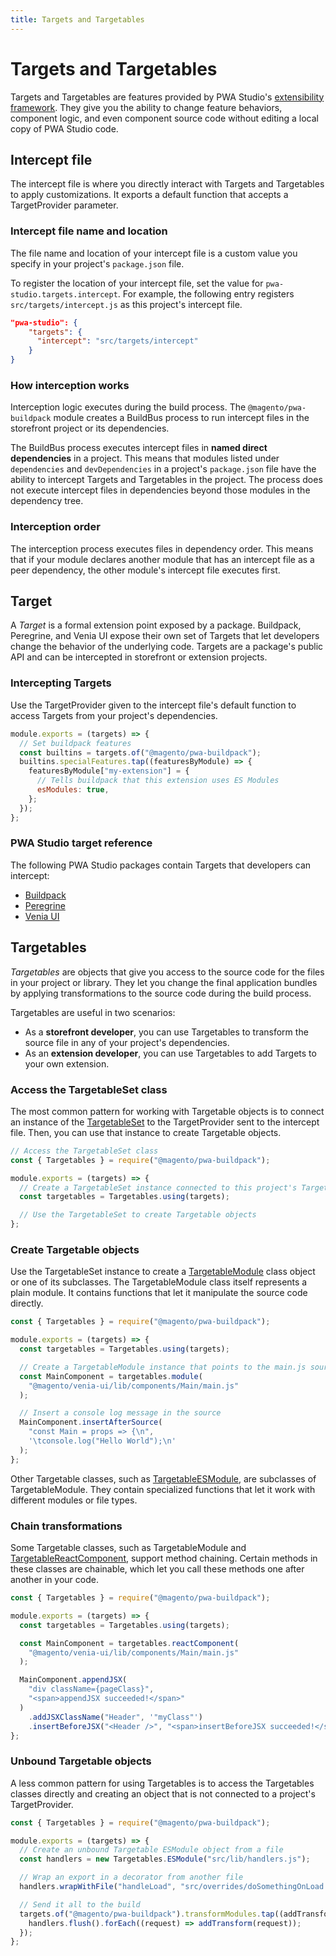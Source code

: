 ```yaml
---
title: Targets and Targetables
---
```


# Targets and Targetables

Targets and Targetables are features provided by PWA Studio's [extensibility framework][].
They give you the ability to change feature behaviors, component logic, and even component source code without editing a local copy of PWA Studio code.

[extensibility framework]: /getstarted/general-concepts/extensibility/

## Intercept file

The intercept file is where you directly interact with Targets and Targetables to apply customizations.
It exports a default function that accepts a TargetProvider parameter.

### Intercept file name and location

The file name and location of your intercept file is a custom value you specify in your project's `package.json` file.

To register the location of your intercept file, set the value for `pwa-studio.targets.intercept`.
For example, the following entry registers `src/targets/intercept.js` as this project's intercept file.

```json
"pwa-studio": {
    "targets": {
      "intercept": "src/targets/intercept"
    }
}
```

### How interception works

Interception logic executes during the build process.
The `@magento/pwa-buildpack` module creates a BuildBus process to run intercept files in the storefront project or its dependencies.

The BuildBus process executes intercept files in **named direct dependencies** in a project.
This means that modules listed under `dependencies` and `devDependencies` in a project's `package.json` file have the ability to intercept Targets and Targetables in the project.
The process does not execute intercept files in dependencies beyond those modules in the dependency tree.

### Interception order

The interception process executes files in dependency order.
This means that if your module declares another module that has an intercept file as a peer dependency, the other module's intercept file executes first.

## Target

A _Target_ is a formal extension point exposed by a package.
Buildpack, Peregrine, and Venia UI expose their own set of Targets that let developers change the behavior of the underlying code.
Targets are a package's public API and can be intercepted in storefront or extension projects.

### Intercepting Targets

Use the TargetProvider given to the intercept file's default function to access Targets from your project's dependencies.

```js
module.exports = (targets) => {
  // Set buildpack features
  const builtins = targets.of("@magento/pwa-buildpack");
  builtins.specialFeatures.tap((featuresByModule) => {
    featuresByModule["my-extension"] = {
      // Tells buildpack that this extension uses ES Modules
      esModules: true,
    };
  });
};
```

### PWA Studio target reference

The following PWA Studio packages contain Targets that developers can intercept:

- [Buildpack][]
- [Peregrine][]
- [Venia UI][]

[buildpack]: /api/buildpack/targets/
[peregrine]: /api/peregrine/extension-points/targets/
[venia ui]: /api/venia/targets/

## Targetables

_Targetables_ are objects that give you access to the source code for the files in your project or library.
They let you change the final application bundles by applying transformations to the source code during the build process.

Targetables are useful in two scenarios:

- As a **storefront developer**, you can use Targetables to transform the source file in any of your project's dependencies.
- As an **extension developer**, you can use Targetables to add Targets to your own extension.

### Access the TargetableSet class

The most common pattern for working with Targetable objects is to connect an instance of the [TargetableSet][] to the TargetProvider sent to the intercept file.
Then, you can use that instance to create Targetable objects.

[targetableset]: /api/buildpack/targetables/TargetableSet/

```js
// Access the TargetableSet class
const { Targetables } = require("@magento/pwa-buildpack");

module.exports = (targets) => {
  // Create a TargetableSet instance connected to this project's TargetProvider
  const targetables = Targetables.using(targets);

  // Use the TargetableSet to create Targetable objects
};
```

### Create Targetable objects

Use the TargetableSet instance to create a [TargetableModule][] class object or one of its subclasses.
The TargetableModule class itself represents a plain module.
It contains functions that let it manipulate the source code directly.

[targetablemodule]: /api/buildpack/targetables/TargetableModule/

```js
const { Targetables } = require("@magento/pwa-buildpack");

module.exports = (targets) => {
  const targetables = Targetables.using(targets);

  // Create a TargetableModule instance that points to the main.js source
  const MainComponent = targetables.module(
    "@magento/venia-ui/lib/components/Main/main.js"
  );

  // Insert a console log message in the source
  MainComponent.insertAfterSource(
    "const Main = props => {\n",
    '\tconsole.log("Hello World");\n'
  );
};
```

Other Targetable classes, such as [TargetableESModule][], are subclasses of TargetableModule.
They contain specialized functions that let it work with different modules or file types.

[targetableesmodule]: /api/buildpack/targetables/TargetableESModule/

### Chain transformations

Some Targetable classes, such as TargetableModule and [TargetableReactComponent][], support method chaining.
Certain methods in these classes are chainable, which let you call these methods one after another in your code.

[targetablereactcomponent]: /api/buildpack/targetables/TargetableReactComponent/

```js
const { Targetables } = require("@magento/pwa-buildpack");

module.exports = (targets) => {
  const targetables = Targetables.using(targets);

  const MainComponent = targetables.reactComponent(
    "@magento/venia-ui/lib/components/Main/main.js"
  );

  MainComponent.appendJSX(
    "div className={pageClass}",
    "<span>appendJSX succeeded!</span>"
  )
    .addJSXClassName("Header", '"myClass"')
    .insertBeforeJSX("<Header />", "<span>insertBeforeJSX succeeded!</span>");
};
```

### Unbound Targetable objects

A less common pattern for using Targetables is to access the Targetables classes directly and creating an object that is not connected to a project's TargetProvider.

```js
const { Targetables } = require("@magento/pwa-buildpack");

module.exports = (targets) => {
  // Create an unbound Targetable ESModule object from a file
  const handlers = new Targetables.ESModule("src/lib/handlers.js");

  // Wrap an export in a decorator from another file
  handlers.wrapWithFile("handleLoad", "src/overrides/doSomethingOnLoad.js");

  // Send it all to the build
  targets.of("@magento/pwa-buildpack").transformModules.tap((addTransform) => {
    handlers.flush().forEach((request) => addTransform(request));
  });
};
```
